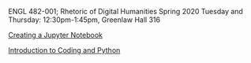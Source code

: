 
ENGL 482-001; Rhetoric of Digital Humanities Spring 2020
Tuesday and Thursday: 12:30pm-1:45pm, Greenlaw Hall 316


 [Creating a Jupyter Notebook](notebook.md)
 
 [Introduction to Coding and Python](engl482_intro_to_python.ipynb)
